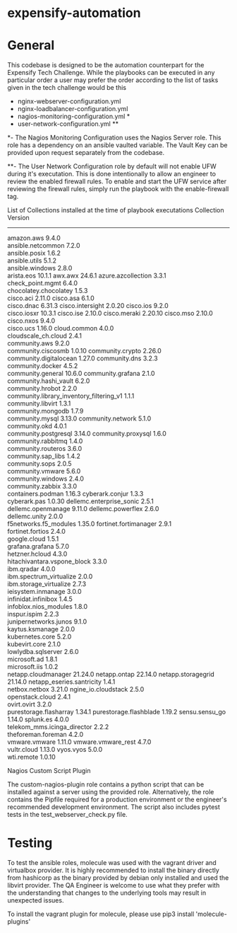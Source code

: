 # expensify-automation

# General
This codebase is designed to be the automation counterpart for the Expensify Tech Challenge. While the playbooks can be executed in any particular order a user may prefer the order according to the list of tasks given in the tech challenge would be this
- nginx-webserver-configuration.yml
- nginx-loadbalancer-configuration.yml
- nagios-monitoring-configuration.yml *
- user-network-configuration.yml **

*- The Nagios Monitoring Configuration uses the Nagios Server role. This role has a dependency on an ansible vaulted variable. The Vault Key can be provided upon request separately from the codebase.

**- The User Network Configuration role by default will not enable UFW during it's executation. This is done intentionally to allow an engineer to review the enabled firewall rules. To enable and start the UFW service after reviewing the firewall rules, simply run the playbook with the enable-firewall tag.

List of Collections installed at the time of playbook executations
Collection                               Version
---------------------------------------- -------
amazon.aws                               9.4.0  
ansible.netcommon                        7.2.0  
ansible.posix                            1.6.2  
ansible.utils                            5.1.2  
ansible.windows                          2.8.0  
arista.eos                               10.1.1 
awx.awx                                  24.6.1 
azure.azcollection                       3.3.1  
check_point.mgmt                         6.4.0  
chocolatey.chocolatey                    1.5.3  
cisco.aci                                2.11.0 
cisco.asa                                6.1.0  
cisco.dnac                               6.31.3 
cisco.intersight                         2.0.20 
cisco.ios                                9.2.0  
cisco.iosxr                              10.3.1 
cisco.ise                                2.10.0 
cisco.meraki                             2.20.10
cisco.mso                                2.10.0 
cisco.nxos                               9.4.0  
cisco.ucs                                1.16.0 
cloud.common                             4.0.0  
cloudscale_ch.cloud                      2.4.1  
community.aws                            9.2.0  
community.ciscosmb                       1.0.10 
community.crypto                         2.26.0 
community.digitalocean                   1.27.0 
community.dns                            3.2.3  
community.docker                         4.5.2  
community.general                        10.6.0 
community.grafana                        2.1.0  
community.hashi_vault                    6.2.0  
community.hrobot                         2.2.0  
community.library_inventory_filtering_v1 1.1.1  
community.libvirt                        1.3.1  
community.mongodb                        1.7.9  
community.mysql                          3.13.0 
community.network                        5.1.0  
community.okd                            4.0.1  
community.postgresql                     3.14.0 
community.proxysql                       1.6.0  
community.rabbitmq                       1.4.0  
community.routeros                       3.6.0  
community.sap_libs                       1.4.2  
community.sops                           2.0.5  
community.vmware                         5.6.0  
community.windows                        2.4.0  
community.zabbix                         3.3.0  
containers.podman                        1.16.3 
cyberark.conjur                          1.3.3  
cyberark.pas                             1.0.30 
dellemc.enterprise_sonic                 2.5.1  
dellemc.openmanage                       9.11.0 
dellemc.powerflex                        2.6.0  
dellemc.unity                            2.0.0  
f5networks.f5_modules                    1.35.0 
fortinet.fortimanager                    2.9.1  
fortinet.fortios                         2.4.0  
google.cloud                             1.5.1  
grafana.grafana                          5.7.0  
hetzner.hcloud                           4.3.0  
hitachivantara.vspone_block              3.3.0  
ibm.qradar                               4.0.0  
ibm.spectrum_virtualize                  2.0.0  
ibm.storage_virtualize                   2.7.3  
ieisystem.inmanage                       3.0.0  
infinidat.infinibox                      1.4.5  
infoblox.nios_modules                    1.8.0  
inspur.ispim                             2.2.3  
junipernetworks.junos                    9.1.0  
kaytus.ksmanage                          2.0.0  
kubernetes.core                          5.2.0  
kubevirt.core                            2.1.0  
lowlydba.sqlserver                       2.6.0  
microsoft.ad                             1.8.1  
microsoft.iis                            1.0.2  
netapp.cloudmanager                      21.24.0
netapp.ontap                             22.14.0
netapp.storagegrid                       21.14.0
netapp_eseries.santricity                1.4.1  
netbox.netbox                            3.21.0 
ngine_io.cloudstack                      2.5.0  
openstack.cloud                          2.4.1  
ovirt.ovirt                              3.2.0  
purestorage.flasharray                   1.34.1 
purestorage.flashblade                   1.19.2 
sensu.sensu_go                           1.14.0 
splunk.es                                4.0.0  
telekom_mms.icinga_director              2.2.2  
theforeman.foreman                       4.2.0  
vmware.vmware                            1.11.0 
vmware.vmware_rest                       4.7.0  
vultr.cloud                              1.13.0 
vyos.vyos                                5.0.0  
wti.remote                               1.0.10 

Nagios Custom Script Plugin

The custom-nagios-plugin role contains a python script that can be installed against a server using the provided role. Alternatively, the role contains the Pipfile required for a production environment or the engineer's recommended development environment. The script also includes pytest tests in the test_webserver_check.py file. 

# Testing

To test the ansible roles, molecule was used with the vagrant driver and virtualbox provider. It is highly recommended to install the binary directly from hashicorp as the binary provided by debian only installed and used the libvirt provider. The QA Engineer is welcome to use what they prefer with the understanding that changes to the underlying tools may result in unexpected issues.

To install the vagrant plugin for molecule, please use pip3 install 'molecule-plugins'